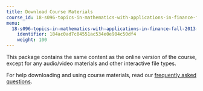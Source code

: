 ```yaml
---
title: Download Course Materials
course_id: 18-s096-topics-in-mathematics-with-applications-in-finance-fall-2013
menu:
  18-s096-topics-in-mathematics-with-applications-in-finance-fall-2013:
    identifier: 184ac0ad7c04551ac534e0e904c50df4
    weight: 100
---
```

This package contains the same content as the online version of the course, except for any audio/video materials and other interactive file types.

For help downloading and using course materials, read our [frequently asked questions](http://ocw.mit.edu/help/faq-technology/).